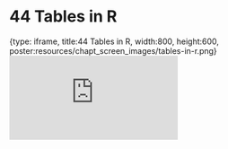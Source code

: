 # 44 Tables in R
 
{type: iframe, title:44 Tables in R, width:800, height:600, poster:resources/chapt_screen_images/tables-in-r.png}
![](https://datatrail-jhu.github.io/DataTrail_ReOrg/no_toc/tables-in-r.html)
 

 
